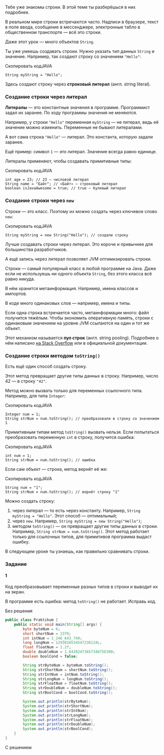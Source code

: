 Тебе уже знакомы строки. В этой теме ты разберёшься в них подробнее.

В реальном мире строки встречаются часто. Надписи в браузере, текст в поле ввода, сообщение в мессенджере, электронные табло в общественном транспорте — всё это строки.

Даже этот урок — много объектов `String`.

Ты уже умеешь создавать строки. Нужно указать тип данных `String` и значение. Например, так создают строку со значением `"Hello"`:

Скопировать кодJAVA

```
String myString = "Hello";  
```

Здесь создают строку через **строковый литерал** (англ. string literal).

### Создание строки через литерал

**Литералы** — это константные значения в программе. Программист задал их заранее. По ходу программы значения не меняются.

Например, у строки `"Hello"` переменная `myString` — не литерал, ведь её значение можно изменить. Переменные не бывают литералами.

А вот сама строка `"Hello"` — литерал. Это константа, которую задали заранее.

Ещё пример: символ `1` — это литерал. Значение всегда равно единице.

Литералы применяют, чтобы создавать примитивные типы:

Скопировать кодJAVA

```
int age = 23; // 23 — числовой литерал
String name = "Байт"; // «Байт» — строковый литерал
boolean isJavaAwesome = true; // true — булевый литерал  
```

### Создание строки через `new`

Строки — это класс. Поэтому их можно создать через ключевое слово `new`:

Скопировать кодJAVA

```
String myString = new String("Hello"); // создали строку 
```

Лучше создавать строки через литерал. Это короче и привычнее для большинства разработчиков.

А ещё запись через литерал позволяет JVM оптимизировать строки.

Строки — самый популярный класс в любой программе на Java. Даже если не используешь ни одного объекта `String`, без этого класса всё равно никуда.

В нём хранится метаинформация. Например, имена классов и импортов.

В коде много одинаковых слов — например, имена и типы.

Если одна строка встречается часто, метаинформации много: файл получится тяжёлым. Чтобы экономить оперативную память, строки с одинаковым значением на уровне JVM ссылаются на один и тот же объект.

Этот механизм называется **пул строк** (англ. string pooling). Подробнее о нём написано [на Stack Overflow](https://ru.stackoverflow.com/questions/714949/%D0%A1%D1%80%D0%B0%D0%B2%D0%BD%D0%B5%D0%BD%D0%B8%D0%B5-%D1%81%D1%82%D1%80%D0%BE%D0%BA-%D0%B2-java-%D0%BF%D0%BE-%D1%81%D1%81%D1%8B%D0%BB%D0%BA%D0%B5) или в официальной документации.

### Создание строки методом `toString()`

Есть ещё один способ создать строку.

Этот метод превращает другие типы данных в строку. Например, число 42 — в строку `"42"`.

Метод можно вызвать только для переменных ссылочного типа. Например, для типа `Integer`:

Скопировать кодJAVA

```
Integer num = 1;
String strNum = num.toString(); // преобразовали в строку со значением 1 
```

Примитивным типам метод `toString()` вызвать нельзя. Если попытаться преобразовать переменную `int` в строку, получится ошибка:

Скопировать кодJAVA

```
int num = 1;
String strNum = num.toString(); // ошибка 
```

Если сам объект — строка, метод вернёт её же:

Скопировать кодJAVA

```
String num = "1";
String strNum = num.toString(); // вернёт строку "1" 
```

Можно создать строку:

1. через литерал — то есть через константу. Например, `String myString = "Hello"`. Этот способ — оптимальный;
2. через `new`. Например, `String myString = new String("Hello")`;
3. методом `toString()` — он превращает другие типы данных в строки. Например, `String strNum = num.toString()`. Этот метод работает только для ссылочных типов, для примитивов программа выдаст ошибку.

В следующем уроке ты узнаешь, как правильно сравнивать строки.

### Задание
#### 1
Код преобразовывает переменные разных типов в строки и выводит их на экран.

В программе есть ошибка: метод `toString()` не работает. Исправь код.

Без решения
```Java
public class Praktikum {
    public static void main(String[] args) {
        byte byteNum = 6;
        short shortNum = 2378;
        int intNum = 1_246_643_749;
        long longNum = 1293826534547238124L;
        float floatNum = 1.2f;
        double doubleNum = 1.6439247365734675E300;
        boolean boolCond = false;

        String strByteNum = byteNum.toString();
        String strShortNum = shortNum.toString();
        String strIntNum = intNum.toString();
        String strLongNum = longNum.toString();
        String strFloatNum = floatNum.toString();
        String strDoubleNum = doubleNum.toString();
        String strBoolCond = boolCond.toString();

        System.out.println(strByteNum);
        System.out.println(strShortNum);
        System.out.println(strIntNum);
        System.out.println(strLongNum);
        System.out.println(strFloatNum);
        System.out.println(strDoubleNum);
        System.out.println(strBoolCond);
    }
}
```

С решением
```Java

```